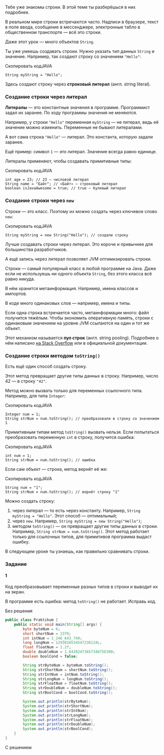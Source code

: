 Тебе уже знакомы строки. В этой теме ты разберёшься в них подробнее.

В реальном мире строки встречаются часто. Надписи в браузере, текст в поле ввода, сообщение в мессенджере, электронные табло в общественном транспорте — всё это строки.

Даже этот урок — много объектов `String`.

Ты уже умеешь создавать строки. Нужно указать тип данных `String` и значение. Например, так создают строку со значением `"Hello"`:

Скопировать кодJAVA

```
String myString = "Hello";  
```

Здесь создают строку через **строковый литерал** (англ. string literal).

### Создание строки через литерал

**Литералы** — это константные значения в программе. Программист задал их заранее. По ходу программы значения не меняются.

Например, у строки `"Hello"` переменная `myString` — не литерал, ведь её значение можно изменить. Переменные не бывают литералами.

А вот сама строка `"Hello"` — литерал. Это константа, которую задали заранее.

Ещё пример: символ `1` — это литерал. Значение всегда равно единице.

Литералы применяют, чтобы создавать примитивные типы:

Скопировать кодJAVA

```
int age = 23; // 23 — числовой литерал
String name = "Байт"; // «Байт» — строковый литерал
boolean isJavaAwesome = true; // true — булевый литерал  
```

### Создание строки через `new`

Строки — это класс. Поэтому их можно создать через ключевое слово `new`:

Скопировать кодJAVA

```
String myString = new String("Hello"); // создали строку 
```

Лучше создавать строки через литерал. Это короче и привычнее для большинства разработчиков.

А ещё запись через литерал позволяет JVM оптимизировать строки.

Строки — самый популярный класс в любой программе на Java. Даже если не используешь ни одного объекта `String`, без этого класса всё равно никуда.

В нём хранится метаинформация. Например, имена классов и импортов.

В коде много одинаковых слов — например, имена и типы.

Если одна строка встречается часто, метаинформации много: файл получится тяжёлым. Чтобы экономить оперативную память, строки с одинаковым значением на уровне JVM ссылаются на один и тот же объект.

Этот механизм называется **пул строк** (англ. string pooling). Подробнее о нём написано [на Stack Overflow](https://ru.stackoverflow.com/questions/714949/%D0%A1%D1%80%D0%B0%D0%B2%D0%BD%D0%B5%D0%BD%D0%B8%D0%B5-%D1%81%D1%82%D1%80%D0%BE%D0%BA-%D0%B2-java-%D0%BF%D0%BE-%D1%81%D1%81%D1%8B%D0%BB%D0%BA%D0%B5) или в официальной документации.

### Создание строки методом `toString()`

Есть ещё один способ создать строку.

Этот метод превращает другие типы данных в строку. Например, число 42 — в строку `"42"`.

Метод можно вызвать только для переменных ссылочного типа. Например, для типа `Integer`:

Скопировать кодJAVA

```
Integer num = 1;
String strNum = num.toString(); // преобразовали в строку со значением 1 
```

Примитивным типам метод `toString()` вызвать нельзя. Если попытаться преобразовать переменную `int` в строку, получится ошибка:

Скопировать кодJAVA

```
int num = 1;
String strNum = num.toString(); // ошибка 
```

Если сам объект — строка, метод вернёт её же:

Скопировать кодJAVA

```
String num = "1";
String strNum = num.toString(); // вернёт строку "1" 
```

Можно создать строку:

1. через литерал — то есть через константу. Например, `String myString = "Hello"`. Этот способ — оптимальный;
2. через `new`. Например, `String myString = new String("Hello")`;
3. методом `toString()` — он превращает другие типы данных в строки. Например, `String strNum = num.toString()`. Этот метод работает только для ссылочных типов, для примитивов программа выдаст ошибку.

В следующем уроке ты узнаешь, как правильно сравнивать строки.

### Задание
#### 1
Код преобразовывает переменные разных типов в строки и выводит их на экран.

В программе есть ошибка: метод `toString()` не работает. Исправь код.

Без решения
```Java
public class Praktikum {
    public static void main(String[] args) {
        byte byteNum = 6;
        short shortNum = 2378;
        int intNum = 1_246_643_749;
        long longNum = 1293826534547238124L;
        float floatNum = 1.2f;
        double doubleNum = 1.6439247365734675E300;
        boolean boolCond = false;

        String strByteNum = byteNum.toString();
        String strShortNum = shortNum.toString();
        String strIntNum = intNum.toString();
        String strLongNum = longNum.toString();
        String strFloatNum = floatNum.toString();
        String strDoubleNum = doubleNum.toString();
        String strBoolCond = boolCond.toString();

        System.out.println(strByteNum);
        System.out.println(strShortNum);
        System.out.println(strIntNum);
        System.out.println(strLongNum);
        System.out.println(strFloatNum);
        System.out.println(strDoubleNum);
        System.out.println(strBoolCond);
    }
}
```

С решением
```Java

```